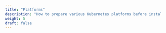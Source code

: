 ```yaml
---
title: "Platforms"
description: "How to prepare various Kubernetes platforms before installing Verrazzano"
weight: 5
draft: false
---
```

